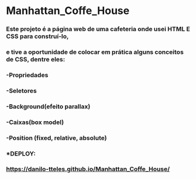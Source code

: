 # Manhattan_Coffe_House
### Este projeto é a página web de uma cafeteria onde usei **HTML** E **CSS** para construí-lo,
### e tive a oportunidade de colocar em prática alguns conceitos de CSS, dentre eles:
### -Propriedades
### -Seletores
### -Background(efeito parallax)
### -Caixas(box model)
### -Position (fixed, relative, absolute)

### *DEPLOY:
### https://danilo-tteles.github.io/Manhattan_Coffe_House/


